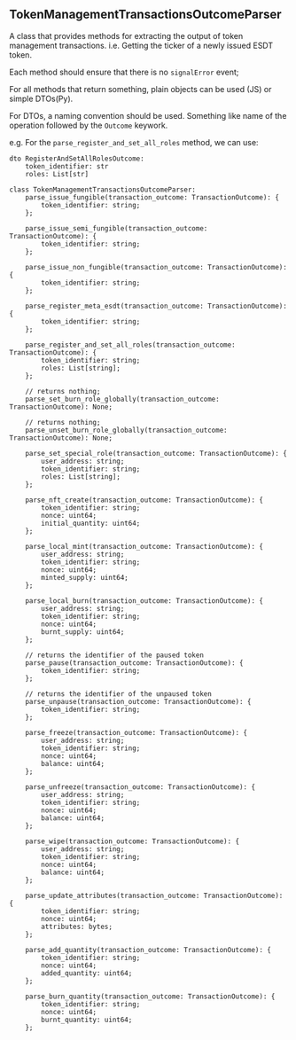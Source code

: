 ## TokenManagementTransactionsOutcomeParser

A class that provides methods for extracting the output of token management transactions.
i.e. Getting the ticker of a newly issued ESDT token.

Each method should ensure that there is no `signalError` event;

For all methods that return something, plain objects can be used (JS) or simple DTOs(Py).

For DTOs, a naming convention should be used. Something like name of the operation followed by the `Outcome` keywork.

e.g.
For the `parse_register_and_set_all_roles` method, we can use:
```
dto RegisterAndSetAllRolesOutcome:
    token_identifier: str
    roles: List[str]
```

```
class TokenManagementTransactionsOutcomeParser:
    parse_issue_fungible(transaction_outcome: TransactionOutcome): {
        token_identifier: string;
    };

    parse_issue_semi_fungible(transaction_outcome: TransactionOutcome): {
        token_identifier: string;
    };

    parse_issue_non_fungible(transaction_outcome: TransactionOutcome): {
        token_identifier: string;
    };

    parse_register_meta_esdt(transaction_outcome: TransactionOutcome): {
        token_identifier: string;
    };

    parse_register_and_set_all_roles(transaction_outcome: TransactionOutcome): {
        token_identifier: string;
        roles: List[string];
    };

    // returns nothing;
    parse_set_burn_role_globally(transaction_outcome: TransactionOutcome): None;

    // returns nothing;
    parse_unset_burn_role_globally(transaction_outcome: TransactionOutcome): None;

    parse_set_special_role(transaction_outcome: TransactionOutcome): {
        user_address: string;
        token_identifier: string;
        roles: List[string];
    };

    parse_nft_create(transaction_outcome: TransactionOutcome): {
        token_identifier: string;
        nonce: uint64;
        initial_quantity: uint64;
    };

    parse_local_mint(transaction_outcome: TransactionOutcome): {
        user_address: string;
        token_identifier: string;
        nonce: uint64;
        minted_supply: uint64;
    };

    parse_local_burn(transaction_outcome: TransactionOutcome): {
        user_address: string;
        token_identifier: string;
        nonce: uint64;
        burnt_supply: uint64;
    };

    // returns the identifier of the paused token
    parse_pause(transaction_outcome: TransactionOutcome): {
        token_identifier: string;
    };

    // returns the identifier of the unpaused token
    parse_unpause(transaction_outcome: TransactionOutcome): {
        token_identifier: string;
    };

    parse_freeze(transaction_outcome: TransactionOutcome): {
        user_address: string;
        token_identifier: string;
        nonce: uint64;
        balance: uint64;
    };

    parse_unfreeze(transaction_outcome: TransactionOutcome): {
        user_address: string;
        token_identifier: string;
        nonce: uint64;
        balance: uint64;
    };

    parse_wipe(transaction_outcome: TransactionOutcome): {
        user_address: string;
        token_identifier: string;
        nonce: uint64;
        balance: uint64;
    };

    parse_update_attributes(transaction_outcome: TransactionOutcome): {
        token_identifier: string;
        nonce: uint64;
        attributes: bytes;
    };

    parse_add_quantity(transaction_outcome: TransactionOutcome): {
        token_identifier: string;
        nonce: uint64;
        added_quantity: uint64;
    };

    parse_burn_quantity(transaction_outcome: TransactionOutcome): {
        token_identifier: string;
        nonce: uint64;
        burnt_quantity: uint64;
    };
```
